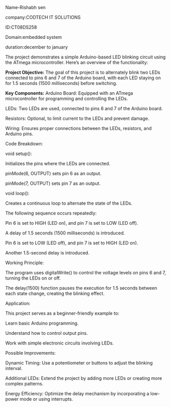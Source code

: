 Name-Rishabh sen 
 
 company:CODTECH IT SOLUTIONS

ID:CT08DS258

Domain:embedded system

duration:december to january

The project demonstrates a simple Arduino-based LED blinking circuit using the ATmega microcontroller. Here’s an overview of the functionality:

**Project Objective:**
The goal of this project is to alternately blink two LEDs connected to pins 6 and 7 of the Arduino board, with each LED staying on for 1.5 seconds (1500 milliseconds) before switching.

**Key Components:**
Arduino Board: Equipped with an ATmega microcontroller for programming and controlling the LEDs.

LEDs: Two LEDs are used, connected to pins 6 and 7 of the Arduino board.

Resistors: Optional, to limit current to the LEDs and prevent damage.

Wiring: Ensures proper connections between the LEDs, resistors, and Arduino pins.

Code Breakdown:

void setup():

Initializes the pins where the LEDs are connected.

pinMode(6, OUTPUT) sets pin 6 as an output.

pinMode(7, OUTPUT) sets pin 7 as an output.

void loop():

Creates a continuous loop to alternate the state of the LEDs.

The following sequence occurs repeatedly:

Pin 6 is set to HIGH (LED on), and pin 7 is set to LOW (LED off).

A delay of 1.5 seconds (1500 milliseconds) is introduced.

Pin 6 is set to LOW (LED off), and pin 7 is set to HIGH (LED on).

Another 1.5-second delay is introduced.

Working Principle:

The program uses digitalWrite() to control the voltage levels on pins 6 and 7, turning the LEDs on or off.

The delay(1500) function pauses the execution for 1.5 seconds between each state change, creating the blinking effect.

Application:

This project serves as a beginner-friendly example to:

Learn basic Arduino programming.

Understand how to control output pins.

Work with simple electronic circuits involving LEDs.

Possible Improvements:

Dynamic Timing: Use a potentiometer or buttons to adjust the blinking interval.

Additional LEDs: Extend the project by adding more LEDs or creating more complex patterns.

Energy Efficiency: Optimize the delay mechanism by incorporating a low-power mode or using interrupts.
